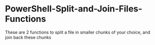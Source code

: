 # PowerShell-Split-and-Join-Files-Functions
These are 2 functions to split a file in smaller chunks of your choice, and join back these chunks
